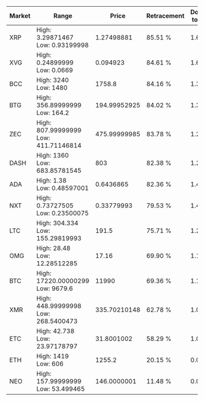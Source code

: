 | Market | Range | Price| Retracement | Doubles to 50% |
| --- | --- | --- | --- | --- |
| XRP | High: 3.29871467<br />Low: 0.93199998 | 1.27498881 | 85.51 % | 1.66 |
| XVG | High: 0.24899999<br />Low: 0.0669 | 0.094923 | 84.61 % | 1.66 |
| BCC | High: 3240<br />Low: 1480 | 1758.8 | 84.16 % | 1.34 |
| BTG | High: 356.89999999<br />Low: 164.2 | 194.99952925 | 84.02 % | 1.34 |
| ZEC | High: 807.99999999<br />Low: 411.71146814 | 475.99999985 | 83.78 % | 1.28 |
| DASH | High: 1360<br />Low: 683.85781545 | 803 | 82.38 % | 1.27 |
| ADA | High: 1.38<br />Low: 0.48597001 | 0.6436865 | 82.36 % | 1.45 |
| NXT | High: 0.73727505<br />Low: 0.23500075 | 0.33779993 | 79.53 % | 1.44 |
| LTC | High: 304.334<br />Low: 155.29819993 | 191.5 | 75.71 % | 1.20 |
| OMG | High: 28.48<br />Low: 12.28512285 | 17.16 | 69.90 % | 1.19 |
| BTC | High: 17220.00000299<br />Low: 9679.6 | 11990 | 69.36 % | 1.12 |
| XMR | High: 448.99999998<br />Low: 268.5400473 | 335.70210148 | 62.78 % | 1.07 |
| ETC | High: 42.738<br />Low: 23.97178797 | 31.8001002 | 58.29 % | 1.05 |
| ETH | High: 1419<br />Low: 606 | 1255.2 | 20.15 % | 0.00 |
| NEO | High: 157.99999999<br />Low: 53.499465 | 146.0000001 | 11.48 % | 0.00 |
